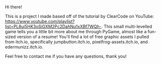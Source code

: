 Hi there!

This is a project I made based off of the tutorial by ClearCode on YouTube: https://www.youtube.com/playlist?list=PL8ui5HK3oSiGXM2Pc2DahNu1xXBf7WQh-.
This small multi-levelled game tells you a little bit more about me through PyGame, almost like a fun-sized version of a resume!
You'll find a lot of free graphic assets I pulled from itch.io, specifically jumpbutton.itch.io, pixelfrog-assets.itch.io, and edermunizz.itch.io.

Feel free to contact me if you have any questions, thank you!

